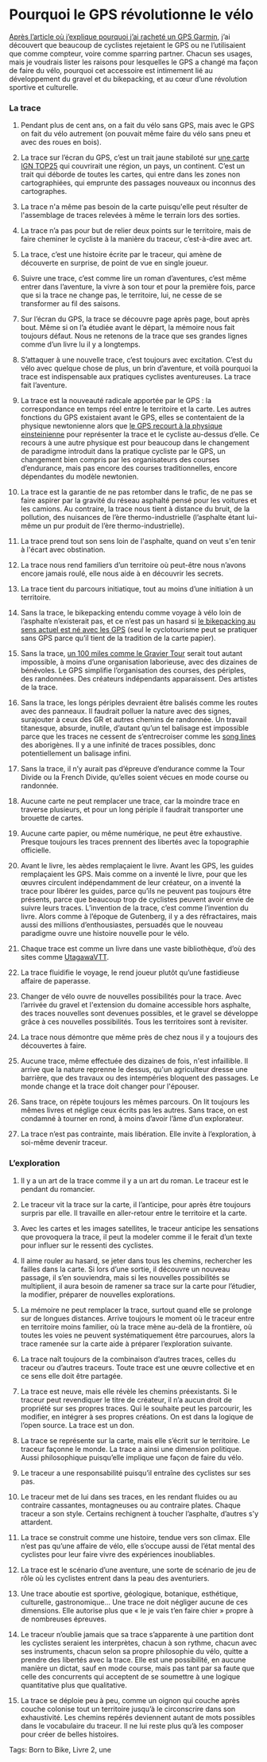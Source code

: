 # Pourquoi le GPS révolutionne le vélo

[Après l’article où j’explique pourquoi j’ai racheté un GPS Garmin](https://tcrouzet.com/2020/10/16/pourquoi-jai-rachete-gps-garmin/), j’ai découvert que beaucoup de cyclistes rejetaient le GPS ou ne l’utilisaient que comme compteur, voire comme sparring partner. Chacun ses usages, mais je voudrais lister les raisons pour lesquelles le GPS a changé ma façon de faire du vélo, pourquoi cet accessoire est intimement lié au développement du gravel et du bikepacking, et au cœur d’une révolution sportive et culturelle.

### La trace

1. Pendant plus de cent ans, on a fait du vélo sans GPS, mais avec le GPS on fait du vélo autrement (on pouvait même faire du vélo sans pneu et avec des roues en bois).

2. La trace sur l’écran du GPS, c’est un trait jaune stabiloté sur [une carte IGN TOP25](https://ignrando.fr/boutique/top-25-serie-bleue.html) qui couvrirait une région, un pays, un continent. C’est un trait qui déborde de toutes les cartes, qui entre dans les zones non cartographiées, qui emprunte des passages nouveaux ou inconnus des cartographes.

3. La trace n'a même pas besoin de la carte puisqu'elle peut résulter de l'assemblage de traces relevées à même le terrain lors des sorties.

4. La trace n’a pas pour but de relier deux points sur le territoire, mais de faire cheminer le cycliste à la manière du traceur, c’est-à-dire avec art.

5. La trace, c’est une histoire écrite par le traceur, qui amène de découverte en surprise, de point de vue en single joueur.

6. Suivre une trace, c’est comme lire un roman d’aventures, c’est même entrer dans l’aventure, la vivre à son tour et pour la première fois, parce que si la trace ne change pas, le territoire, lui, ne cesse de se transformer au fil des saisons.

7. Sur l’écran du GPS, la trace se découvre page après page, bout après bout. Même si on l’a étudiée avant le départ, la mémoire nous fait toujours défaut. Nous ne retenons de la trace que ses grandes lignes comme d’un livre lu il y a longtemps.

8. S’attaquer à une nouvelle trace, c’est toujours avec excitation. C’est du vélo avec quelque chose de plus, un brin d’aventure, et voilà pourquoi la trace est indispensable aux pratiques cyclistes aventureuses. La trace fait l’aventure.

9. La trace est la nouveauté radicale apportée par le GPS : la correspondance en temps réel entre le territoire et la carte. Les autres fonctions du GPS existaient avant le GPS, elles se contentaient de la physique newtonienne alors que [le GPS recourt à la physique einsteinienne](https://www.lemonde.fr/les-decodeurs/article/2015/11/27/comment-la-theorie-de-la-relativite-d-einstein-a-change-nos-vies_4819236_4355770.html) pour représenter la trace et le cycliste au-dessus d’elle. Ce recours à une autre physique est pour beaucoup dans le changement de paradigme introduit dans la pratique cycliste par le GPS, un changement bien compris par les organisateurs des courses d’endurance, mais pas encore des courses traditionnelles, encore dépendantes du modèle newtonien.

10. La trace est la garantie de ne pas retomber dans le trafic, de ne pas se faire aspirer par la gravité du réseau asphalté pensé pour les voitures et les camions. Au contraire, la trace nous tient à distance du bruit, de la pollution, des nuisances de l’ère thermo-industrielle (l’asphalte étant lui-même un pur produit de l’ère thermo-industrielle).

11. La trace prend tout son sens loin de l'asphalte, quand on veut s'en tenir à l'écart avec obstination.

12. La trace nous rend familiers d’un territoire où peut-être nous n’avons encore jamais roulé, elle nous aide à en découvrir les secrets.

13. La trace tient du parcours initiatique, tout au moins d’une initiation à un territoire.

14. Sans la trace, le bikepacking entendu comme voyage à vélo loin de l’asphalte n’existerait pas, et ce n’est pas un hasard si [le bikepacking au sens actuel est né avec les GPS](https://tcrouzet.com/2019/04/01/une-breve-histoire-du-bikepacking/) (seul le cyclotourisme peut se pratiquer sans GPS parce qu’il tient de la tradition de la carte papier).

15. Sans la trace, [un 100 miles comme le Gravier Tour](https://tcrouzet.com/2020/10/20/mini-aventure-gravel-de-la-nuit-a-la-nuit/) serait tout autant impossible, à moins d’une organisation laborieuse, avec des dizaines de bénévoles. Le GPS simplifie l’organisation des courses, des périples, des randonnées. Des créateurs indépendants apparaissent. Des artistes de la trace.

16. Sans la trace, les longs périples devraient être balisés comme les routes avec des panneaux. Il faudrait polluer la nature avec des signes, surajouter à ceux des GR et autres chemins de randonnée. Un travail titanesque, absurde, inutile, d’autant qu’un tel balisage est impossible parce que les traces ne cessent de s’entrecroiser comme les [song lines](https://en.wikipedia.org/wiki/Songline) des aborigènes. Il y a une infinité de traces possibles, donc potentiellement un balisage infini.

17. Sans la trace, il n’y aurait pas d’épreuve d’endurance comme la Tour Divide ou la French Divide, qu’elles soient vécues en mode course ou randonnée.

18. Aucune carte ne peut remplacer une trace, car la moindre trace en traverse plusieurs, et pour un long périple il faudrait transporter une brouette de cartes.

19. Aucune carte papier, ou même numérique, ne peut être exhaustive. Presque toujours les traces prennent des libertés avec la topographie officielle.

20. Avant le livre, les aèdes remplaçaient le livre. Avant les GPS, les guides remplaçaient les GPS. Mais comme on a inventé le livre, pour que les œuvres circulent indépendamment de leur créateur, on a inventé la trace pour libérer les guides, parce qu’ils ne peuvent pas toujours être présents, parce que beaucoup trop de cyclistes peuvent avoir envie de suivre leurs traces. L’invention de la trace, c’est comme l’invention du livre. Alors comme à l’époque de Gutenberg, il y a des réfractaires, mais aussi des millions d’enthousiastes, persuadés que le nouveau paradigme ouvre une histoire nouvelle pour le vélo.

21. Chaque trace est comme un livre dans une vaste bibliothèque, d’où des sites comme [UtagawaVTT](https://www.utagawavtt.com/).

22. La trace fluidifie le voyage, le rend joueur plutôt qu’une fastidieuse affaire de paperasse.

23. Changer de vélo ouvre de nouvelles possibilités pour la trace. Avec l’arrivée du gravel et l'extension du domaine accessible hors asphalte, des traces nouvelles sont devenues possibles, et le gravel se développe grâce à ces nouvelles possibilités. Tous les territoires sont à revisiter.

24. La trace nous démontre que même près de chez nous il y a toujours des découvertes à faire.

25. Aucune trace, même effectuée des dizaines de fois, n'est infaillible. Il arrive que la nature reprenne le dessus, qu'un agriculteur dresse une barrière, que des travaux ou des intempéries bloquent des passages. Le monde change et la trace doit changer pour l'épouser.

26. Sans trace, on répète toujours les mêmes parcours. On lit toujours les mêmes livres et néglige ceux écrits pas les autres. Sans trace, on est condamné à tourner en rond, à moins d’avoir l’âme d’un explorateur.

27. La trace n’est pas contrainte, mais libération. Elle invite à l’exploration, à soi-même devenir traceur.

### L’exploration

1. Il y a un art de la trace comme il y a un art du roman. Le traceur est le pendant du romancier.

2. Le traceur vit la trace sur la carte, il l’anticipe, pour après être toujours surpris par elle. Il travaille en aller-retour entre le territoire et la carte.

3. Avec les cartes et les images satellites, le traceur anticipe les sensations que provoquera la trace, il peut la modeler comme il le ferait d’un texte pour influer sur le ressenti des cyclistes.

4. Il aime rouler au hasard, se jeter dans tous les chemins, rechercher les failles dans la carte. Si lors d’une sortie, il découvre un nouveau passage, il s’en souviendra, mais si les nouvelles possibilités se multiplient, il aura besoin de ramener sa trace sur la carte pour l’étudier, la modifier, préparer de nouvelles explorations.

5. La mémoire ne peut remplacer la trace, surtout quand elle se prolonge sur de longues distances. Arrive toujours le moment où le traceur entre en territoire moins familier, où la trace mène au-delà de la frontière, où toutes les voies ne peuvent systématiquement être parcourues, alors la trace ramenée sur la carte aide à préparer l’exploration suivante.

6. La trace naît toujours de la combinaison d’autres traces, celles du traceur ou d’autres traceurs. Toute trace est une œuvre collective et en ce sens elle doit être partagée.

7. La trace est neuve, mais elle révèle les chemins préexistants. Si le traceur peut revendiquer le titre de créateur, il n’a aucun droit de propriété sur ses propres traces. Qui le souhaite peut les parcourir, les modifier, en intégrer à ses propres créations. On est dans la logique de l’open source. La trace est un don.

8. La trace se représente sur la carte, mais elle s’écrit sur le territoire. Le traceur façonne le monde. La trace a ainsi une dimension politique. Aussi philosophique puisqu’elle implique une façon de faire du vélo.

9. Le traceur a une responsabilité puisqu’il entraîne des cyclistes sur ses pas.

10. Le traceur met de lui dans ses traces, en les rendant fluides ou au contraire cassantes, montagneuses ou au contraire plates. Chaque traceur a son style. Certains rechignent à toucher l’asphalte, d’autres s'y attardent.

11. La trace se construit comme une histoire, tendue vers son climax. Elle n’est pas qu’une affaire de vélo, elle s’occupe aussi de l’état mental des cyclistes pour leur faire vivre des expériences inoubliables.

12. La trace est le scénario d’une aventure, une sorte de scénario de jeu de rôle où les cyclistes entrent dans la peau des aventuriers.

13. Une trace aboutie est sportive, géologique, botanique, esthétique, culturelle, gastronomique… Une trace ne doit négliger aucune de ces dimensions. Elle autorise plus que « le je vais t’en faire chier » propre à de nombreuses épreuves.

14. Le traceur n’oublie jamais que sa trace s’apparente à une partition dont les cyclistes seraient les interprètes, chacun à son rythme, chacun avec ses instruments, chacun selon sa propre philosophie du vélo, quitte a prendre des libertés avec la trace. Elle est une possibilité, en aucune manière un dictat, sauf en mode course, mais pas tant par sa faute que celle des concurrents qui acceptent de se soumettre à une logique quantitative plus que qualitative.

15. La trace se déploie peu à peu, comme un oignon qui couche après couche colonise tout un territoire jusqu’à le circonscrire dans son exhaustivité. Les chemins repérés deviennent autant de mots possibles dans le vocabulaire du traceur. Il ne lui reste plus qu’à les composer pour créer de belles histoires.

Tags: Born to Bike, Livre 2, une